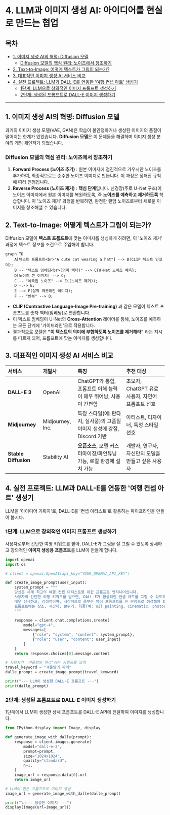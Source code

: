 # 4. LLM과 이미지 생성 AI: 아이디어를 현실로 만드는 협업

## 목차
- [1. 이미지 생성 AI의 혁명: Diffusion 모델](#1-이미지-생성-ai의-혁명-diffusion-모델)
  - [Diffusion 모델의 핵심 원리: 노이즈에서 창조하기](#diffusion-모델의-핵심-원리-노이즈에서-창조하기)
- [2. Text-to-Image: 어떻게 텍스트가 그림이 되는가?](#2-text-to-image-어떻게-텍스트가-그림이-되는가)
- [3. 대표적인 이미지 생성 AI 서비스 비교](#3-대표적인-이미지-생성-ai-서비스-비교)
- [4. 실전 프로젝트: LLM과 DALL-E를 연동한 '여행 컨셉 아트' 생성기](#4-실전-프로젝트-llm과-dall-e를-연동한-여행-컨셉-아트-생성기)
  - [1단계: LLM으로 창의적인 이미지 프롬프트 생성하기](#1단계-llm으로-창의적인-이미지-프롬프트-생성하기)
  - [2단계: 생성된 프롬프트로 DALL-E 이미지 생성하기](#2단계-생성된-프롬프트로-dall-e-이미지-생성하기)

---

## 1. 이미지 생성 AI의 혁명: Diffusion 모델

과거의 이미지 생성 모델(VAE, GAN)은 학습이 불안정하거나 생성된 이미지의 품질이 떨어지는 한계가 있었습니다. **Diffusion 모델**은 이 문제들을 해결하며 이미지 생성 분야의 게임 체인저가 되었습니다.

### Diffusion 모델의 핵심 원리: 노이즈에서 창조하기

1.  **Forward Process (노이즈 추가)** : 원본 이미지에 점진적으로 가우시안 노이즈를 추가하여, 최종적으로는 순수한 노이즈 이미지로 만듭니다. 이 과정은 정해진 규칙에 따라 진행됩니다.
2.  **Reverse Process (노이즈 제거)** : **핵심 단계**입니다. 신경망(주로 U-Net 구조)이 노이즈 이미지에서 원본 이미지를 복원하도록, 즉 **노이즈를 예측하고 제거하도록** 학습합니다. 이 '노이즈 제거' 과정을 반복하면, 완전한 랜덤 노이즈로부터 새로운 이미지를 창조해낼 수 있습니다.

## 2. Text-to-Image: 어떻게 텍스트가 그림이 되는가?

Diffusion 모델이 **텍스트 프롬프트**에 맞는 이미지를 생성하게 하려면, 이 '노이즈 제거' 과정에 텍스트 정보를 조건으로 주입해야 합니다.

```mermaid
graph TD
    A[텍스트 프롬프트<br>"A cute cat wearing a hat"] --> B(CLIP 텍스트 인코더);
    B -- "텍스트 임베딩<br>(의미 벡터)" --> C{U-Net 노이즈 예측};
    D[노이즈 낀 이미지] --> C;
    C -- "예측된 노이즈" --> E((노이즈 제거));
    D -.-> E;
    E --> F(살짝 깨끗해진 이미지);
    F -- "반복" --> D;
```
- **CLIP (Contrastive Language-Image Pre-training)**  과 같은 모델이 텍스트 프롬프트를 숫자 벡터(임베딩)로 변환합니다.
- 이 텍스트 임베딩이 U-Net의 **Cross-Attention** 레이어를 통해, 노이즈를 예측하는 모든 단계에 '가이드라인'으로 작용합니다.
- 결과적으로 모델은 **"이 텍스트의 의미에 부합하도록 노이즈를 제거해라"** 라는 지시를 따르게 되어, 프롬프트에 맞는 이미지를 생성합니다.

## 3. 대표적인 이미지 생성 AI 서비스 비교

| 서비스 | 개발사 | 특징 | 추천 대상 |
| :--- | :--- | :--- | :--- |
| **DALL-E 3** | OpenAI | ChatGPT와 통합, 프롬프트 이해 능력이 매우 뛰어남, 사용이 간편함 | 초보자, ChatGPT 유료 사용자, 자연어 프롬프트 선호 |
| **Midjourney** | Midjourney, Inc. | 특정 스타일(예: 판타지, 실사풍)의 고품질 이미지 생성에 강점, Discord 기반 | 아티스트, 디자이너, 특정 스타일 선호 |
| **Stable Diffusion** | Stability AI | **오픈소스**, 모델 커스터마이징/파인튜닝 가능, 로컬 환경에 설치 가능 | 개발자, 연구자, 자신만의 모델을 만들고 싶은 사용자 |

## 4. 실전 프로젝트: LLM과 DALL-E를 연동한 '여행 컨셉 아트' 생성기

LLM을 '아이디어 기획자'로, DALL-E를 '컨셉 아티스트'로 활용하는 파이프라인을 만들어 봅시다.

### 1단계: LLM으로 창의적인 이미지 프롬프트 생성하기

사용자로부터 간단한 여행 키워드를 받아, DALL-E가 그림을 잘 그릴 수 있도록 상세하고 창의적인 **이미지 생성용 프롬프트**를 LLM이 만들게 합니다.

```python
import openai
import os

# client = openai.OpenAI(api_key="YOUR_OPENAI_API_KEY")

def create_image_prompt(user_input):
    system_prompt = """
    당신은 세계 최고의 여행 컨셉 아티스트를 위한 프롬프트 엔지니어입니다.
    사용자의 간단한 여행 키워드를 받으면, DALL-E가 환상적인 컨셉 아트를 그릴 수 있도록,
    매우 상세하고, 감성적이며, 시각적으로 풍부한 영어 프롬프트를 한 문장으로 생성해야 합니다.
    프롬프트에는 장소, 시간대, 분위기, 화풍(예: oil painting, cinematic, photorealistic)이 반드시 포함되어야 합니다.
    """
    
    response = client.chat.completions.create(
        model="gpt-4",
        messages=[
            {"role": "system", "content": system_prompt},
            {"role": "user", "content": user_input}
        ]
    )
    return response.choices[0].message.content

# 사용자가 '겨울밤의 파리'라는 키워드를 입력
travel_keyword = "겨울밤의 파리"
dalle_prompt = create_image_prompt(travel_keyword)

print("--- LLM이 생성한 DALL-E 프롬프트 ---")
print(dalle_prompt)
```

### 2단계: 생성된 프롬프트로 DALL-E 이미지 생성하기

1단계에서 LLM이 생성한 상세 프롬프트를 DALL-E API에 전달하여 이미지를 생성합니다.

```python
from IPython.display import Image, display

def generate_image_with_dalle(prompt):
    response = client.images.generate(
        model="dall-e-3",
        prompt=prompt,
        size="1024x1024",
        quality="standard",
        n=1,
    )
    image_url = response.data[0].url
    return image_url

# LLM이 만든 프롬프트로 이미지 생성
image_url = generate_image_with_dalle(dalle_prompt)

print("\n--- 생성된 이미지 ---")
display(Image(url=image_url))
```
